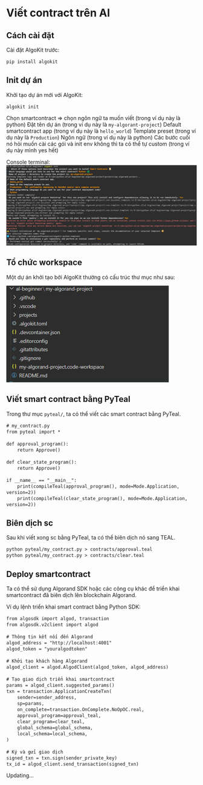 # Viết contract trên Al

## Cách cài đặt
Cài đặt AlgoKit trước:
```
pip install algokit
```
## Init dự án
Khởi tạo dự án mới với AlgoKit:
```
algokit init
```
Chọn smartcontract => chọn ngôn ngữ ta muốn viết (trong ví dụ này là python)
Đặt tên dự án (trong ví dụ này là `my-algorant-project`)
Default smartcontract app (trong ví dụ này là `hello_world`)
Template preset (trong ví dụ này là `Production`)
Ngôn ngữ (trong ví dụ này là python)
Các bước cuối nó hỏi muốn cài các gói và init env không thì ta có thể tự custom (trong ví dụ này mình yes hết)

Console terminal:
![Console](./console-terminal.png "Console")


## Tổ chức workspace
Một dự án khởi tạo bởi AlgoKit thường có cấu trúc thư mục như sau:

![workspace](./workspace.png "workspace")

## Viết smart contract bằng PyTeal
Trong thư mục `pyteal/`, ta có thể viết các smart contract bằng PyTeal.

```
# my_contract.py
from pyteal import *

def approval_program():
    return Approve()

def clear_state_program():
    return Approve()

if __name__ == "__main__":
    print(compileTeal(approval_program(), mode=Mode.Application, version=2))
    print(compileTeal(clear_state_program(), mode=Mode.Application, version=2))
```

## Biên dịch sc
Sau khi viết xong sc bằng PyTeal, ta có thể biên dịch nó sang TEAL.

```
python pyteal/my_contract.py > contracts/approval.teal
python pyteal/my_contract.py > contracts/clear.teal
```

## Deploy smartcontract

Ta có thể sử dụng Algorand SDK hoặc các công cụ khác để triển khai smartcontract đã biên dịch lên blockchain Algorand.

Ví dụ lệnh triển khai smart contract bằng Python SDK:
```
from algosdk import algod, transaction
from algosdk.v2client import algod

# Thông tin kết nối đến Algorand
algod_address = "http://localhost:4001"
algod_token = "youralgodtoken"

# Khởi tạo khách hàng Algorand
algod_client = algod.AlgodClient(algod_token, algod_address)

# Tạo giao dịch triển khai smartcontract
params = algod_client.suggested_params()
txn = transaction.ApplicationCreateTxn(
    sender=sender_address,
    sp=params,
    on_complete=transaction.OnComplete.NoOpOC.real,
    approval_program=approval_teal,
    clear_program=clear_teal,
    global_schema=global_schema,
    local_schema=local_schema,
)

# Ký và gửi giao dịch
signed_txn = txn.sign(sender_private_key)
tx_id = algod_client.send_transaction(signed_txn)
```

Updating...